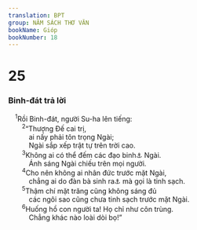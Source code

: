 ```yaml
---
translation: BPT
group: NĂM SÁCH THƠ VĂN
bookName: Gióp 
bookNumber: 18
---
```


<div class="title"><h1>25</h1><h3>Binh-đát trả lời</h3></div>
<span class="verse giop_25_1"> <sup>1</sup>Rồi Binh-đát, người Su-ha lên tiếng:<br/></span>
<span class="verse giop_25_2">  <sup>2</sup>“Thượng Đế cai trị,<br/>   ai nấy phải tôn trọng Ngài;<br/>   Ngài sắp xếp trật tự trên trời cao.<br/></span>
<span class="verse giop_25_3">  <sup>3</sup>Không ai có thể đếm các đạo binh<a data-toggle="tooltip" data-placement="bottom" title="Hay “ngôi sao.” Đây có thể là các thiên sứ hay các ngôi sao trên bầu trời.">⚓</a> Ngài.<br/>   Ánh sáng Ngài chiếu trên mọi người.<br/></span>
<span class="verse giop_25_4">  <sup>4</sup>Cho nên không ai nhân đức trước mặt Ngài,<br/>   chẳng ai do đàn bà sinh ra<a data-toggle="tooltip" data-placement="bottom" title="Hay “Không có con người nào.”">⚓</a> mà gọi là tinh sạch.<br/></span>
<span class="verse giop_25_5">  <sup>5</sup>Thậm chí mặt trăng cũng không sáng đủ<br/>   các ngôi sao cũng chưa tinh sạch trước mặt Ngài.<br/></span>
<span class="verse giop_25_6">  <sup>6</sup>Huống hồ con người ta! Họ chỉ như côn trùng.<br/>   Chẳng khác nào loài dòi bọ!”<br/></span>
